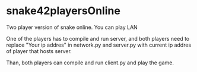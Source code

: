# snake42playersOnline
Two player version of snake online. You can play LAN

One of the players has to compile and run server, and both players need to replace "Your ip addres" in network.py and server.py with current ip addres of player that hosts server.

Than, both players can compile and run client.py and play the game.

